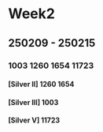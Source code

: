 # Week2
## 250209 - 250215
### 1003 1260 1654 11723

#### [Silver II] 1260 1654
#### [Silver III] 1003
#### [Silver V] 11723
